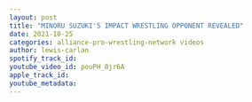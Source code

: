 ```yaml
---
layout: post
title: "MINORU SUZUKI'S IMPACT WRESTLING OPPONENT REVEALED"
date: 2021-10-25
categories: alliance-pro-wrestling-network videos
author: lewis-carlan
spotify_track_id: 
youtube_video_id: pouPH_8jr6A
apple_track_id: 
youtube_metadata: 
---
```

